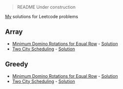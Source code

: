 > README Under construction

[My](https://leetcode.com/knuffa/) solutions for Leetcode problems

## Array
- [Minimum Domino Rotations for Equal Row](https://leetcode.com/problems/minimum-domino-rotations-for-equal-row/) - [Solution](https://github.com/hdnl/Leetcode/blob/main/1007_minimum_domino_rotations.py)
- [Two City Scheduling](https://leetcode.com/problems/two-city-scheduling/) - [Solution](https://github.com/hdnl/Leetcode/blob/main/1029_two_city_scheduling.py)

## Greedy
- [Minimum Domino Rotations for Equal Row](https://leetcode.com/problems/minimum-domino-rotations-for-equal-row/) - [Solution](https://github.com/hdnl/Leetcode/blob/main/1007_minimum_domino_rotations.py)
- [Two City Scheduling](https://leetcode.com/problems/two-city-scheduling/) - [Solution](https://github.com/hdnl/Leetcode/blob/main/1029_two_city_scheduling.py)
